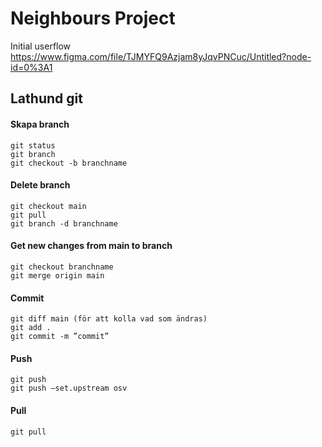 # Neighbours Project

Initial userflow
https://www.figma.com/file/TJMYFQ9Azjam8yJqvPNCuc/Untitled?node-id=0%3A1

## Lathund git

#### Skapa branch
```
git status
git branch
git checkout -b branchname
```

#### Delete branch
```
git checkout main
git pull
git branch -d branchname
```

#### Get new changes from main to branch 
```
git checkout branchname
git merge origin main
```

#### Commit
```
git diff main (för att kolla vad som ändras)
git add .
git commit -m ”commit”
```

#### Push
```
git push 
git push —set.upstream osv
```

#### Pull
```
git pull
```
